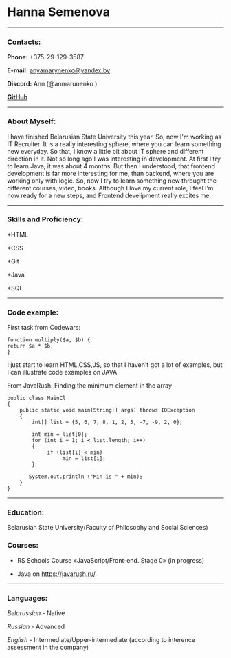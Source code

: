 # Hanna Semenova
****

### Contacts:

**Phone:** +375-29-129-3587

**E-mail:** anyamarynenko@yandex.by

**Discord:** Ann (@anmarunenko )

**[GitHub](https://github.com/anmarunenko)**
****

### About Myself:

I have finished Belarusian State University this year. So, now I'm working as IT Recruiter. It is a really interesting sphere, where you can learn something new everyday. So that, I know a little bit about IT sphere and different direction in it.
Not so long ago I was interesting in development. At first I try to learn Java, it was about 4 months. But then I understood, that frontend development is far more interesting for me, than backend, where you are working only with logic.
So, now I try to learn something new throught the different courses, video, books.
Although I love my current role, I feel I’m now ready for a new steps, and Frontend develipment really excites me.
****

### Skills and Proficiency:

*HTML

*CSS

*Git

*Java

*SQL
****

### Code example:

First task from Codewars:

```
function multiply($a, $b) {
return $a * $b;
}
```

I just start to learn HTML,CSS,JS, so that I haven't got a lot of examples, but I can illustrate code examples on JAVA

From JavaRush: Finding the minimum element in the array
```
public class MainCl
{
    public static void main(String[] args) throws IOException
    {
        int[] list = {5, 6, 7, 8, 1, 2, 5, -7, -9, 2, 0};

        int min = list[0];
        for (int i = 1; i < list.length; i++)
        {
             if (list[i] < min) 
                  min = list[i];
        }

       System.out.println ("Min is " + min);
    }
}
```

****

### Education:

Belarusian State University(Faculty of Philosophy and Social Sciences)

### Courses:

* RS Schools Course «JavaScript/Front-end. Stage 0» (in progress)

* Java on https://javarush.ru/
****

### Languages:

*Belarussian* - Native

*Russian* - Advanced

*English* - Intermediate/Upper-intermediate (according to interence assessment in the company)
